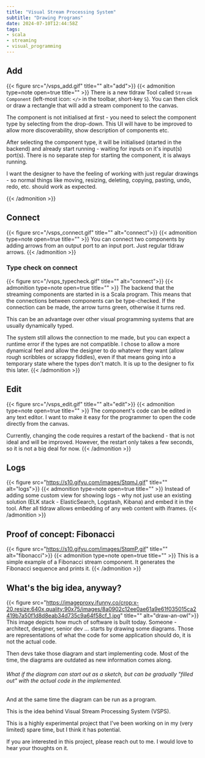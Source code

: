 ```yaml
---
title: "Visual Stream Processing System"
subtitle: "Drawing Programs"
date: 2024-07-10T12:44:58Z
tags:
- scala
- streaming
- visual_programming
---
```


## Add
{{< figure src="/vsps_add.gif" title="" alt="add">}}
{{< admonition type=note open=true title="" >}}
There is a new tldraw Tool called `Stream Component` (left-most icon: `</>` in the toolbar, short-key `S`). You can then click or draw a rectangle that will add a stream component to the canvas.

The component is not initialised at first - you need to select the component type by selecting from the drop-down. This UI will have to be improved to allow more discoverability, show description of components etc.

After selecting the component type, it will be initialised (started in the backend) and already start running - waiting for inputs on it's input(s) port(s). There is no separate step for starting the component, it is always running.  

I want the designer to have the feeling of working with just regular drawings - so normal things like moving, resizing, deleting, copying, pasting, undo, redo, etc. should work as expected.

{{< /admonition >}}

## Connect
{{< figure src="/vsps_connect.gif" title="" alt="connect">}}
{{< admonition type=note open=true title="" >}}
You can connect two components by adding arrows from an output port to an input port. Just regular tldraw arrows.
{{< /admonition >}}

### Type check on connect
{{< figure src="/vsps_typecheck.gif" title="" alt="connect">}}
{{< admonition type=note open=true title="" >}}
The backend that the streaming components are started in is a Scala program. This means that the connections between components can be type-checked. If the connection can be made, the arrow turns green, otherwise it turns red.

This can be an advantage over other visual programming systems that are usually dynamically typed. 

The system still allows the connection to me made, but you can expect a runtime error if the types are not compatible.
I chose to allow a more dynamical feel and allow the designer to do whatever they want (allow rough scribbles or scrappy fiddles), 
even if that means going into a temporary state where the types don't match. 
It is up to the designer to fix this later. 
{{< /admonition >}}

## Edit
{{< figure src="/vsps_edit.gif" title="" alt="edit">}}
{{< admonition type=note open=true title="" >}}
The component's code can be edited in any text editor.
I want to make it easy for the programmer to open the code directly from the canvas.

Currently, changing the code requires a restart of the backend - that is not ideal and will be improved. 
However, the restart only takes a few seconds, so it is not a big deal for now.
{{< /admonition >}}

## Logs
{{< figure src="https://s10.gifyu.com/images/StqmJ.gif" title="" alt="logs">}}
{{< admonition type=note open=true title="" >}}
Instead of adding some custom view for showing logs - why not just use an existing solution (ELK stack - ElasticSearch, Logstash, Kibana) and embed it in the tool.
After all tldraw allows embedding of any web content with iframes.
{{< /admonition >}}

## Proof of concept: Fibonacci
{{< figure src="https://s10.gifyu.com/images/StqmP.gif" title="" alt="fibonacci">}}
{{< admonition type=note open=true title="" >}}
This is a simple example of a Fibonacci stream component. It generates the Fibonacci sequence and prints it.
{{< /admonition >}}

## What's the big idea, anyway?
{{< figure src="https://imageproxy.ifunny.co/crop:x-20,resize:640x,quality:90x75/images/8a0902c12ee0ae61a9e61f035015ca2419b7a50f1d8d8eab34d735c9a64f58cf_1.jpg" title="" alt="draw-an-owl">}}
This image depicts how much of software is built today. Someone - architect, designer, senior dev ... starts by drawing some diagrams.
Those are representations of what the code for some application should do, it is not the actual code.

Then devs take those diagram and start implementing code. Most of the time, the diagrams are outdated as new information comes along.

###### What if the diagram can start out as a sketch, but can be gradually "filled out" with the actual code in the implemented.

And at the same time the diagram can be run as a program.

This is the idea behind Visual Stream Processing System (VSPS).

This is a highly experimental project that I've been working on in my (very limited) spare time, but I think it has potential.

If you are interested in this project, please reach out to me. I would love to hear your thoughts on it.
